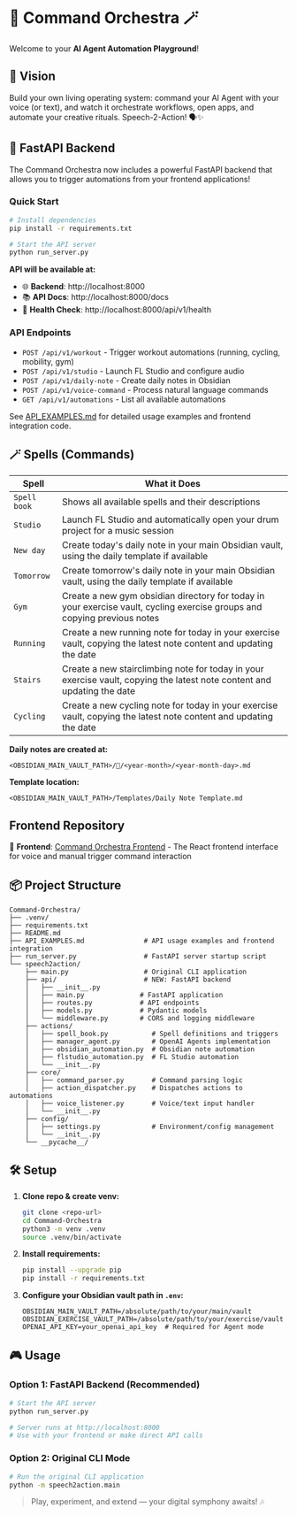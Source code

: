 # 🎻 Command Orchestra 🪄

Welcome to your **AI Agent Automation Playground**!

## 🧬 Vision

Build your own living operating system: command your AI Agent with your voice (or text), and watch it orchestrate workflows, open apps, and automate your creative rituals. Speech-2-Action! 🗣️✨

## 🚀 FastAPI Backend

The Command Orchestra now includes a powerful FastAPI backend that allows you to trigger automations from your frontend applications!

### Quick Start

```bash
# Install dependencies
pip install -r requirements.txt

# Start the API server
python run_server.py
```

**API will be available at:**

- 🌐 **Backend**: http://localhost:8000
- 📚 **API Docs**: http://localhost:8000/docs
- 🔄 **Health Check**: http://localhost:8000/api/v1/health

### API Endpoints

- `POST /api/v1/workout` - Trigger workout automations (running, cycling, mobility, gym)
- `POST /api/v1/studio` - Launch FL Studio and configure audio
- `POST /api/v1/daily-note` - Create daily notes in Obsidian
- `POST /api/v1/voice-command` - Process natural language commands
- `GET /api/v1/automations` - List all available automations

See [API_EXAMPLES.md](API_EXAMPLES.md) for detailed usage examples and frontend integration code.

## 🪄 Spells (Commands)

| Spell        | What it Does                                                                                                             |
| ------------ | ------------------------------------------------------------------------------------------------------------------------ |
| `Spell book` | Shows all available spells and their descriptions                                                                        |
| `Studio`     | Launch FL Studio and automatically open your drum project for a music session                                            |
| `New day`    | Create today's daily note in your main Obsidian vault, using the daily template if available                             |
| `Tomorrow`   | Create tomorrow's daily note in your main Obsidian vault, using the daily template if available                          |
| `Gym`        | Create a new gym obsidian directory for today in your exercise vault, cycling exercise groups and copying previous notes |
| `Running`    | Create a new running note for today in your exercise vault, copying the latest note content and updating the date        |
| `Stairs`     | Create a new stairclimbing note for today in your exercise vault, copying the latest note content and updating the date  |
| `Cycling`    | Create a new cycling note for today in your exercise vault, copying the latest note content and updating the date        |

**Daily notes are created at:**

```
<OBSIDIAN_MAIN_VAULT_PATH>/📆/<year-month>/<year-month-day>.md
```

**Template location:**

```
<OBSIDIAN_MAIN_VAULT_PATH>/Templates/Daily Note Template.md
```

## Frontend Repository

🔗 **Frontend**: [Command Orchestra Frontend](https://github.com/MiMa6/command-orchestra-frontend) - The React frontend interface for voice and manual trigger command interaction

## 📦 Project Structure

```text
Command-Orchestra/
├── .venv/
├── requirements.txt
├── README.md
├── API_EXAMPLES.md               # API usage examples and frontend integration
├── run_server.py                 # FastAPI server startup script
└── speech2action/
    ├── main.py                   # Original CLI application
    ├── api/                      # NEW: FastAPI backend
    │   ├── __init__.py
    │   ├── main.py              # FastAPI application
    │   ├── routes.py            # API endpoints
    │   ├── models.py            # Pydantic models
    │   └── middleware.py        # CORS and logging middleware
    ├── actions/
    │   ├── spell_book.py           # Spell definitions and triggers
    │   ├── manager_agent.py        # OpenAI Agents implementation
    │   ├── obsidian_automation.py  # Obsidian note automation
    │   ├── flstudio_automation.py  # FL Studio automation
    │   └── __init__.py
    ├── core/
    │   ├── command_parser.py       # Command parsing logic
    │   ├── action_dispatcher.py    # Dispatches actions to automations
    │   ├── voice_listener.py       # Voice/text input handler
    │   └── __init__.py
    ├── config/
    │   ├── settings.py             # Environment/config management
    │   └── __init__.py
    └── __pycache__/
```

## 🛠️ Setup

1. **Clone repo & create venv:**
   ```bash
   git clone <repo-url>
   cd Command-Orchestra
   python3 -m venv .venv
   source .venv/bin/activate
   ```
2. **Install requirements:**
   ```bash
   pip install --upgrade pip
   pip install -r requirements.txt
   ```
3. **Configure your Obsidian vault path in `.env`:**
   ```env
   OBSIDIAN_MAIN_VAULT_PATH=/absolute/path/to/your/main/vault
   OBSIDIAN_EXERCISE_VAULT_PATH=/absolute/path/to/your/exercise/vault
   OPENAI_API_KEY=your_openai_api_key  # Required for Agent mode
   ```

## 🎮 Usage

### Option 1: FastAPI Backend (Recommended)

```bash
# Start the API server
python run_server.py

# Server runs at http://localhost:8000
# Use with your frontend or make direct API calls
```

### Option 2: Original CLI Mode

```bash
# Run the original CLI application
python -m speech2action.main
```

> Play, experiment, and extend — your digital symphony awaits! 🎶
